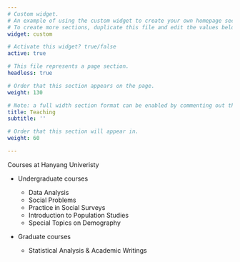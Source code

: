 ```yaml
---
# Custom widget.
# An example of using the custom widget to create your own homepage section.
# To create more sections, duplicate this file and edit the values below as desired.
widget: custom

# Activate this widget? true/false
active: true

# This file represents a page section.
headless: true

# Order that this section appears on the page.
weight: 130

# Note: a full width section format can be enabled by commenting out the `title` and `subtitle` with a `#`.
title: Teaching
subtitle: ''

# Order that this section will appear in.
weight: 60

---
```


Courses at Hanyang Univeristy 

- Undergraduate courses 
    - Data Analysis 
    - Social Problems
    - Practice in Social Surveys
    - Introduction to Population Studies
    - Special Topics on Demography 

- Graduate courses 
    - Statistical Analysis & Academic Writings
